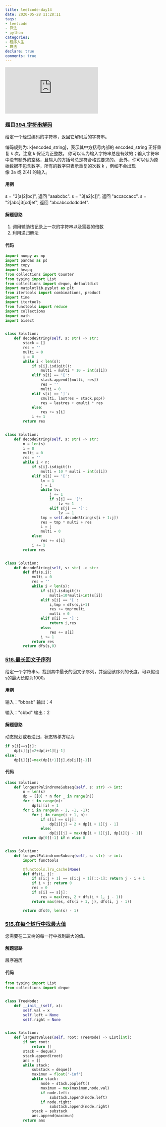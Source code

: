 ```yaml
---
title: leetcode-day14
date: 2020-05-28 11:28:11
tags:
- leetcode
- 算法
- python
categories:
- 程序人生
- 算法
declare: true
comments: true
---
```


![图片](http://api.mtyqx.cn/api/random.php?451)
<!-- more -->

### 题目[394.字符串解码](https://leetcode-cn.com/problems/decode-string/)
给定一个经过编码的字符串，返回它解码后的字符串。

编码规则为: k\[encoded_string]，表示其中方括号内部的 encoded_string 正好重复 k 次。注意 k 保证为正整数。
你可以认为输入字符串总是有效的；输入字符串中没有额外的空格，且输入的方括号总是符合格式要求的。
此外，你可以认为原始数据不包含数字，所有的数字只表示重复的次数 k ，例如不会出现像 3a 或 2\[4] 的输入。

#### 用例
s = "3\[a]2\[bc]", 返回 "aaabcbc".
s = "3\[a2\[c]]", 返回 "accaccacc".
s = "2\[abc]3\[cd]ef", 返回 "abcabccdcdcdef".

#### 解题思路
1. 调用辅助栈记录上一次的字符串以及需要的倍数
2. 利用递归解法

#### 代码
```python
import numpy as np
import pandas as pd
import copy
import heapq
from collections import Counter
from typing import List
from collections import deque, defaultdict
import matplotlib.pyplot as plt
from itertools import combinations, product
import time
import itertools
from functools import reduce
import collections
import math
import bisect


class Solution:
    def decodeString(self, s: str) -> str:
        stack = []
        res = ''
        multi = 0
        i = 0
        while i < len(s):
            if s[i].isdigit():
                multi = multi * 10 + int(s[i])
            elif s[i] == '[':
                stack.append([multi, res])
                res = ''
                multi = 0
            elif s[i] == ']':
                cmulti, lastres = stack.pop()
                res = lastres + cmulti * res
            else:
                res += s[i]
            i += 1
        return res


class Solution:
    def decodeString(self, s: str) -> str:
        n = len(s)
        i = 0
        multi = 0
        res = ''
        while i < n:
            if s[i].isdigit():
                multi = 10 * multi + int(s[i])
            elif s[i] == '[':
                lv = 1
                j = i
                while lv:
                    j += 1
                    if s[j] == '[':
                        lv += 1
                    elif s[j] == ']':
                        lv -= 1
                tmp = self.decodeString(s[i + 1:j])
                res = tmp * multi + res
                i = j
                multi = 0
            else:
                res += s[i]
            i += 1
        return res


class Solution:
    def decodeString(self, s: str) -> str:
        def dfs(s,i):
            multi = 0
            res = ''
            while i < len(s):
                if s[i].isdigit():
                    multi=10*multi+int(s[i])
                elif s[i] == '[':
                    i,tmp = dfs(s,i+1)
                    res += tmp*multi
                    multi = 0
                elif s[i] == ']':
                    return i,res
                else:
                    res += s[i]
                i += 1
            return res
        return dfs(s,0)
```
### [516.最长回文子序列](https://leetcode-cn.com/problems/longest-palindromic-subsequence/)
给定一个字符串s，找到其中最长的回文子序列，并返回该序列的长度。可以假设s的最大长度为1000。

#### 用例
输入："bbbab"
输出：4

输入："cbbd"
输出：2

#### 解题思路
动态规划或者递归，状态转移方程为
```python
if s[i]==s[j]:
    dp[i][j]=2+dp[i+1][j-1]
else:
    dp[i][j]=max(dp[i+1][j],dp[i][j-1])
```

#### 代码
```python
class Solution:
    def longestPalindromeSubseq(self, s: str) -> int:
        n = len(s)
        dp = [[0] * n for _ in range(n)]
        for i in range(n):
            dp[i][i] = 1
        for i in range(n - 1, -1, -1):
            for j in range(i + 1, n):
                if s[i] == s[j]:
                    dp[i][j] = 2 + dp[i + 1][j - 1]
                else:
                    dp[i][j] = max(dp[i + 1][j], dp[i][j - 1])
        return dp[0][-1] if n else 0


class Solution:
    def longestPalindromeSubseq(self, s: str) -> int:
        import functools

        @functools.lru_cache(None)
        def dfs(i, j):
            if s[i:j + 1] == s[i:j + 1][::-1]: return j - i + 1
            if i > j: return 0
            res = 0
            if s[i] == s[j]:
                res = max(res, 2 + dfs(i + 1, j - 1))
            return max(res, dfs(i + 1, j), dfs(i, j - 1))

        return dfs(0, len(s) - 1)
```

### [515.在每个树行中找最大值](https://leetcode-cn.com/problems/find-largest-value-in-each-tree-row/)
您需要在二叉树的每一行中找到最大的值。

#### 解题思路
层序遍历

#### 代码
```python
from typing import List
from collections import deque


class TreeNode:
    def __init__(self, x):
        self.val = x
        self.left = None
        self.right = None


class Solution:
    def largestValues(self, root: TreeNode) -> List[int]:
        if not root:
            return []
        stack = deque()
        stack.append(root)
        ans = []
        while stack:
            substack = deque()
            maximun = float('-inf')
            while stack:
                node = stack.popleft()
                maximun = max(maximun,node.val)
                if node.left:
                    substack.append(node.left)
                if node.right:
                    substack.append(node.right)
            stack = substack
            ans.append(maximun)
        return ans
```